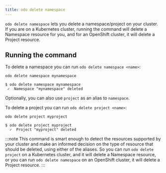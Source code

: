 ```yaml
---
title: odo delete namespace
---
```


`odo delete namespace` lets you delete a namespace/project on your cluster. If you are on a Kubernetes cluster, running the command will delete a Namespace resource for you, and for an OpenShift cluster, it will delete a Project resource.

## Running the command
To delete a namespace you can run `odo delete namespace <name>`:
```shell
odo delete namespace mynamespace
```
```shell
$ odo delete namespace mynamespace
 ✓  Namespace "mynamespace" deleted
```

Optionally, you can also use `project` as an alias to `namespace`.

To delete a project you can run `odo delete project <name>`:
```shell
odo delete project myproject
```
```shell
$ odo delete project myproject
  ✓  Project "myproject" deleted
```

:::note
This command is smart enough to detect the resources supported by your cluster and make an informed decision on the type of resource that should be deleted, using either of the aliases.
So you can run `odo delete project` on a Kubernetes cluster, and it will delete a Namespace resource, or you can run `odo delete namespace` on an OpenShift cluster, it will delete a Project resource.
:::
